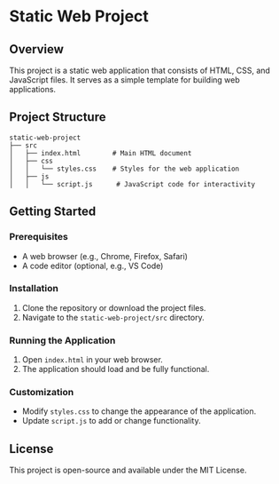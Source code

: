 # Static Web Project

## Overview
This project is a static web application that consists of HTML, CSS, and JavaScript files. It serves as a simple template for building web applications.

## Project Structure
```
static-web-project
├── src
│   ├── index.html        # Main HTML document
│   ├── css
│   │   └── styles.css    # Styles for the web application
│   ├── js
│   │   └── script.js      # JavaScript code for interactivity
```

## Getting Started

### Prerequisites
- A web browser (e.g., Chrome, Firefox, Safari)
- A code editor (optional, e.g., VS Code)

### Installation
1. Clone the repository or download the project files.
2. Navigate to the `static-web-project/src` directory.

### Running the Application
1. Open `index.html` in your web browser.
2. The application should load and be fully functional.

### Customization
- Modify `styles.css` to change the appearance of the application.
- Update `script.js` to add or change functionality.

## License
This project is open-source and available under the MIT License.
